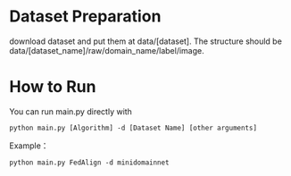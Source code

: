 # Dataset Preparation
download dataset and put them at data/[dataset]. The structure should be data/[dataset_name]/raw/domain_name/label/image.
# How to Run
You can run main.py directly with 
~~~
python main.py [Algorithm] -d [Dataset Name] [other arguments] 
~~~
Example：
~~~
python main.py FedAlign -d minidomainnet 
~~~
